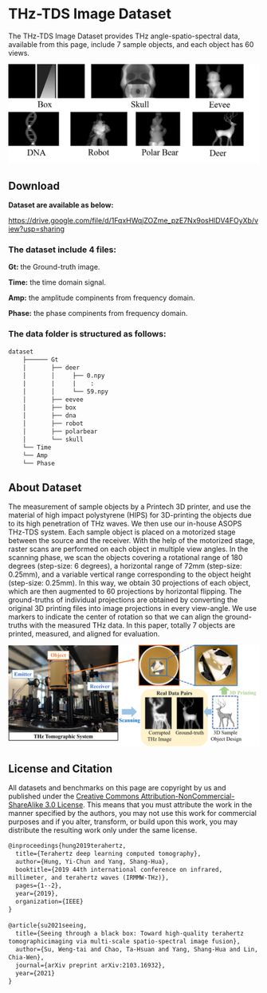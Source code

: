 # THz-TDS Image Dataset
The THz-TDS Image Dataset provides THz angle-spatio-spectral data, available from this page, include 7 sample objects, and each object has 60 views. 

<img src='./fig/data_vis.png' width=600>

## Download
**Dataset are available as below:**

https://drive.google.com/file/d/1FqxHWqjZOZme_pzE7Nx9osHlDV4FOyXb/view?usp=sharing

### The dataset include 4 files:

**Gt:** the Ground-truth image.

**Time:** the time domain signal.

**Amp:** the amplitude compinents from frequency domain.

**Phase:** the phase compinents from frequency domain.


### The data folder is structured as follows:

    dataset
        ├────── Gt
        │       ├── deer
        │       │     ├── 0.npy
        |       |     |    :
        │       │     └── 59.npy
        │       ├── eevee
        │       ├── box
        │       ├── dna
        │       ├── robot
        │       ├── polarbear
        │       └── skull
        └── Time
        └── Amp
        └── Phase


## About Dataset
The measurement of sample objects by a Printech 3D printer, and use the material of high impact polystyrene (HIPS) for 3D-printing the objects
due to its high penetration of THz waves. We then use our in-house ASOPS THz-TDS system. 
Each sample object is placed on a motorized stage between the source and the receiver. 
With the help of the motorized stage, raster scans are performed on each object in multiple view angles. 
In the scanning phase, we scan the objects covering a rotational range of 180 degrees (step-size: 6 degrees),  a horizontal range of 72mm (step-size: 0.25mm), and a variable vertical range corresponding to the object height (step-size: 0.25mm). 
In this way, we obtain 30 projections of each object, which are then augmented to 60 projections by horizontal flipping. The ground-truths of individual projections are obtained by converting the original 3D printing files into image projections in every view-angle. We use markers to indicate the center of rotation so that we can align the ground-truths with the measured THz data. In this paper, totally 7 objects are printed, measured, and aligned for evaluation. 

<img src='./fig/design.png' width=600>

## License and Citation
All datasets and benchmarks on this page are copyright by us and published under the [Creative Commons Attribution-NonCommercial-ShareAlike 3.0 License](http://creativecommons.org/licenses/by-nc-sa/3.0/). This means that you must attribute the work in the manner specified by the authors, you may not use this work for commercial purposes and if you alter, transform, or build upon this work, you may distribute the resulting work only under the same license.

```
@inproceedings{hung2019terahertz,
  title={Terahertz deep learning computed tomography},
  author={Hung, Yi-Chun and Yang, Shang-Hua},
  booktitle={2019 44th international conference on infrared, millimeter, and terahertz waves (IRMMW-THz)},
  pages={1--2},
  year={2019},
  organization={IEEE}
}

@article{su2021seeing,
  title={Seeing through a black box: Toward high-quality terahertz tomographicimaging via multi-scale spatio-spectral image fusion},
  author={Su, Weng-tai and Chao, Ta-Hsuan and Yang, Shang-Hua and Lin, Chia-Wen},
  journal={arXiv preprint arXiv:2103.16932},
  year={2021}
}
```
